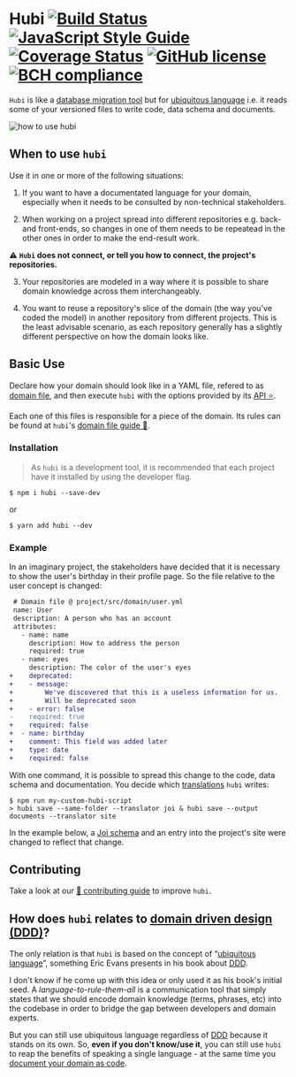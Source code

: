 # Hubi [![Build Status][ci-badge]][ci] [![JavaScript Style Guide][js-standard-badge]][js-standard] [![Coverage Status][coverage-badge]][coverage] [![GitHub license][license-badge]][license][![BCH compliance](https://bettercodehub.com/edge/badge/mvcds/hubi?branch=master)](https://bettercodehub.com/)

`Hubi` is like a [database migration tool][ORM] but for [ubiquitous language][ubiquitous-language] i.e. it reads some of your versioned files to write code, data schema and documents.

<img src="./assets/hubi.gif" alt="how to use hubi" title="how to use hubi" />

## When to use `hubi`

Use it in one or more of the following situations:

1. If you want to have a documentated language for your domain, especially when it needs to be consulted by non-technical stakeholders.

2. When working on a project spread into different repositories e.g. back- and front-ends, so changes in one of them needs to be repeatead in the other ones in order to make the end-result work.

:warning: **`Hubi` does not connect, or tell you how to connect, the project's repositories.**

3. Your repositories are modeled in a way where it is possible to share domain knowledge across them interchangeably.

4. You want to reuse a repository's slice of the domain (the way you've coded the model) in another repository from different projects. This is the least advisable scenario, as each repository generally has a slightly different perspective on how the domain looks like.

## Basic Use

Declare how your domain should look like in a YAML file, refered to as [domain file][domain-file], and then execute `hubi` with the options provided by its [API :star:][api].

Each one of this files is responsible for a piece of the domain. Its rules can be found at `hubi`'s [domain file guide :green_book:][domain-file-guide].

### Installation

> As `hubi` is a development tool, it is recommended that each project have it installed by using the developer flag.

```
$ npm i hubi --save-dev
```

or

```
$ yarn add hubi --dev
```

### Example

In an imaginary project, the stakeholders have decided that it is necessary to show the user's birthday in their profile page. So the file relative to the user concept is changed:

```diff
 # Domain file @ project/src/domain/user.yml
 name: User
 description: A person who has an account
 attributes:
   - name: name
     description: How to address the person
     required: true
   - name: eyes
     description: The color of the user's eyes
+    deprecated:
+    - message:
+        We've discovered that this is a useless information for us.
+        Will be deprecated soon
+    - error: false
-    required: true
+    required: false
+  - name: birthday
+    comment: This field was added later
+    type: date
+    required: false
```

With one command, it is possible to spread this change to the code, data schema and documentation. You decide which [translations][translation] `hubi` writes:

```
$ npm run my-custom-hubi-script
> hubi save --same-folder --translator joi & hubi save --output documents --translator site
```

In the example below, a [Joi schema][joi] and an entry into the project's site were changed to reflect that change.

## Contributing

Take a look at our [:green_book: contributing guide][contributing] to improve `hubi`.

## How does `hubi` relates to [domain driven design (DDD)][ddd]?

The only relation is that `hubi` is based on the concept of “[ubiquitous language][ubiquitous-language]”, something Eric Evans presents in his book about [DDD][ddd].

I don't know if he come up with this idea or only used it as his book's initial seed. A *language-to-rule-them-all* is a communication tool that simply states that we should encode domain knowledge (terms, phrases, etc) into the codebase in order to bridge the gap between developers and domain experts.

But you can still use ubiquitous language regardless of [DDD][ddd] because it stands on its own. So, **even if you don't know/use it**, you can still use `hubi` to reap the benefits of speaking a single language - at the same time you [document your domain as code][documentation-as-code].

[ci-badge]: https://travis-ci.org/mvcds/hubi.svg?branch=master
[ci]: https://travis-ci.org/mvcds/hubi
[js-standard-badge]: https://img.shields.io/badge/code_style-standard-brightgreen.svg
[js-standard]: https://standardjs.com
[coverage-badge]: https://coveralls.io/repos/github/mvcds/hubi/badge.svg?branch=master
[coverage]: https://coveralls.io/github/mvcds/hubi?branch=master
[license-badge]: https://img.shields.io/github/license/mvcds/hubi.svg?style=flat-square
[license]: https://github.com/mvcds/hubi/blob/master/LICENSE
[ORM]: https://en.wikipedia.org/wiki/Schema_migration
[ubiquitous-language]: https://martinfowler.com/bliki/UbiquitousLanguage.html
[domain-file]: https://mvcds.github.io/hubi#domain-file
[api]: ./docs/api.md
[domain-file-guide]: ./docs/domain-file-guide.md
[translation]: https://mvcds.github.io/hubi/#translation
[joi]: https://www.npmjs.com/package/joi
[contributing]: CONTRIBUTING.md
[ddd]: https://airbrake.io/blog/software-design/domain-driven-design
[documentation-as-code]: https://developers.redhat.com/blog/2017/06/21/documentation-as-code/
